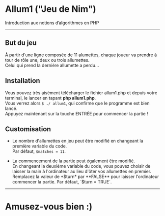 # Allum1 ("Jeu de Nim")
Introduction aux notions d’algorithmes en PHP

***
## But du jeu
À partir d'une ligne composée de 11 alumettes, chaque joueur va prendre à tour de rôle une, deux ou trois allumettes.  
Celui qui prend la dernière allumette a perdu...

## Installation
Vous pouvez très aisément télécharger le fichier allum1.php et depuis votre terminal, le lancer en tapant **php allum1.php**.  
Vous verrez alors `$ ./ allum1`, qui confirme que le programme est bien lancé.  
Appuyez maintenant sur la touche ENTRÉE pour commencer la partie !

## Customisation
+ Le nombre d'allumettes en jeu peut être modifié en changeant la première variable du code.  
Par défaut, `$matches = 11`.

+ La commencement de la partie peut également être modifié.  
En changeant la deuxième variable du code, vous pouvez choisir de laisser la main à l'ordinateur au lieu d'ôter vos allumettes en premier.  
Remplacez la valeur de *$turn* par **FALSE** pour laisser l'ordinateur commencer la partie. 
Par défaut, `$turn = TRUE`.
  
***
# Amusez-vous bien :)
